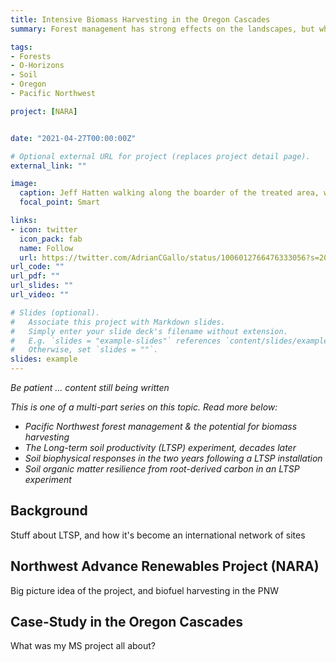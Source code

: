 ```yaml
---
title: Intensive Biomass Harvesting in the Oregon Cascades
summary: Forest management has strong effects on the landscapes, but what happens to soil carbon - and therefore site productivity - following intensive biomass harvesting?  

tags:
- Forests
- O-Horizons
- Soil
- Oregon
- Pacific Northwest

project: [NARA]


date: "2021-04-27T00:00:00Z"

# Optional external URL for project (replaces project detail page).
external_link: ""

image:
  caption: Jeff Hatten walking along the boarder of the treated area, weather station in the foreground 
  focal_point: Smart

links:
- icon: twitter
  icon_pack: fab
  name: Follow
  url: https://twitter.com/AdrianCGallo/status/1006012766476333056?s=20
url_code: ""
url_pdf: ""
url_slides: ""
url_video: ""

# Slides (optional).
#   Associate this project with Markdown slides.
#   Simply enter your slide deck's filename without extension.
#   E.g. `slides = "example-slides"` references `content/slides/example-slides.md`.
#   Otherwise, set `slides = ""`.
slides: example
---
```


_Be patient ... content still being written_

_This is one of a multi-part series on this topic. Read more below:_ 

- _Pacific Northwest forest management & the potential for biomass harvesting_
- _The Long-term soil productivity (LTSP) experiment, decades later_
- _Soil biophysical responses in the two years following a LTSP installation_
- _Soil organic matter resilience from root-derived carbon in an LTSP experiment_




## Background

Stuff about LTSP, and how it's become an international network of sites


## Northwest Advance Renewables Project (NARA)

Big picture idea of the project, and biofuel harvesting in the PNW


## Case-Study in the Oregon Cascades

What was my MS project all about? 

